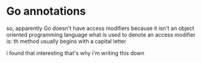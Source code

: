 # Go annotations

so, apparently Go doesn't have access modifiers because it isn't an object oriented programming language
what is used to denote an access modifier is: th method usually begins with a capital letter

i found that interesting that's why i'm writing this down
